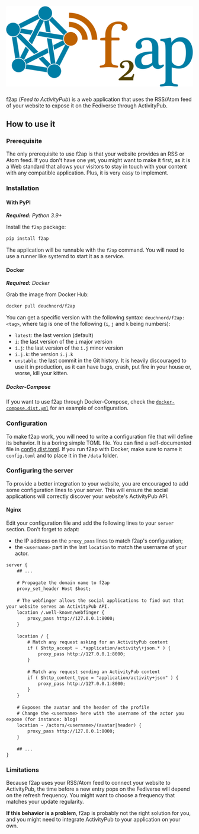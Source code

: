 # ![f2ap](logo.svg)

f2ap (_Feed to ActivityPub_) is a web application that uses the RSS/Atom feed of your website to expose it on the Fediverse
through ActivityPub.

## How to use it

### Prerequisite

The only prerequisite to use f2ap is that your website provides an RSS or Atom feed.
If you don't have one yet, you might want to make it first, as it is a Web standard that allows your visitors to stay in touch with your content with any compatible application. Plus, it is very easy to implement. 

### Installation

#### With PyPI

_**Required:** Python 3.9+_

Install the `f2ap` package:

```bash
pip install f2ap
```

The application will be runnable with the `f2ap` command.
You will need to use a runner like systemd to start it as a service.

#### Docker

_**Required:** Docker_

Grab the image from Docker Hub:

```bash
docker pull deuchnord/f2ap
```

You can get a specific version with the following syntax: `deuchnord/f2ap:<tag>`, where tag is one of the following (`i`, `j` and `k` being numbers):
- `latest`: the last version (default)
- `i`: the last version of the `i` major version
- `i.j`: the last version of the `i.j` minor version
- `i.j.k`: the version `i.j.k`
- `unstable`: the last commit in the Git history.
  It is heavily discouraged to use it in production, as it can have bugs, crash, put fire in your house or, worse, kill your kitten.

##### Docker-Compose

If you want to use f2ap through Docker-Compose, check the [`docker-compose.dist.yml`](docker-compose.dist.yml) for an example of configuration.

### Configuration

To make f2ap work, you will need to write a configuration file that will define its behavior.
It is a boring simple TOML file. You can find a self-documented file in [config.dist.toml](config.dist.toml).
If you run f2ap with Docker, make sure to name it `config.toml` and to place it in the `/data` folder.

### Configuring the server

To provide a better integration to your website, you are encouraged to add some configuration lines to your server.
This will ensure the social applications will correctly discover your website's ActivityPub API.

#### Nginx

Edit your configuration file and add the following lines to your `server` section.
Don't forget to adapt:
- the IP address on the `proxy_pass` lines to match f2ap's configuration;
- the `<username>` part in the last `location` to match the username of your actor.

```nginx
server {
    ## ...
    
    # Propagate the domain name to f2ap
    proxy_set_header Host $host;
    
    # The webfinger allows the social applications to find out that your website serves an ActivityPub API.
    location /.well-known/webfinger {
        proxy_pass http://127.0.0.1:8000;
    }
    
    location / {
        # Match any request asking for an ActivityPub content
        if ( $http_accept ~ .*application/activity\+json.* ) {
            proxy_pass http://127.0.0.1:8000;
        }

        # Match any request sending an ActivityPub content
        if ( $http_content_type = "application/activity+json" ) {
            proxy_pass http://127.0.0.1:8000;
        }
    }
    
    # Exposes the avatar and the header of the profile
    # Change the <username> here with the username of the actor you expose (for instance: blog)
    location ~ /actors/<username>/(avatar|header) {
        proxy_pass http://127.0.0.1:8000;
    }
    
    ## ... 
}
```

### Limitations

Because f2ap uses your RSS/Atom feed to connect your website to ActivityPub, the time before a new entry pops on the Fediverse will depend on the refresh frequency. You might want to choose a frequency that matches your update regularity.
  
**If this behavior is a problem**, f2ap is probably not the right solution for you, and you might need to integrate ActivityPub to your application on your own.
